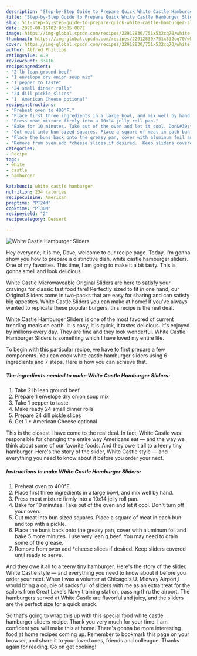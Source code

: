 ```yaml
---
description: "Step-by-Step Guide to Prepare Quick White Castle Hamburger Sliders"
title: "Step-by-Step Guide to Prepare Quick White Castle Hamburger Sliders"
slug: 511-step-by-step-guide-to-prepare-quick-white-castle-hamburger-sliders
date: 2020-09-16T02:03:05.087Z
image: https://img-global.cpcdn.com/recipes/22912830/751x532cq70/white-castle-hamburger-sliders-recipe-main-photo.jpg
thumbnail: https://img-global.cpcdn.com/recipes/22912830/751x532cq70/white-castle-hamburger-sliders-recipe-main-photo.jpg
cover: https://img-global.cpcdn.com/recipes/22912830/751x532cq70/white-castle-hamburger-sliders-recipe-main-photo.jpg
author: Alfred Phillips
ratingvalue: 4.9
reviewcount: 33416
recipeingredient:
- "2 lb lean ground beef"
- "1 envelope dry onion soup mix"
- "1 pepper to taste"
- "24 small dinner rolls"
- "24 dill pickle slices"
- "1  American Cheese optional"
recipeinstructions:
- "Preheat oven to 400°F."
- "Place first three ingredients in a large bowl, and mix well by hand."
- "Press meat mixture firmly into a 10x14 jelly roll pan."
- "Bake for 10 minutes. Take out of the oven and let it cool. Don&#39;t turn off your oven."
- "Cut meat into bun sized squares. Place a square of meat in each bun and top with a pickle."
- "Place the buns back onto the greasy pan, cover with aluminum foil and bake 5 more minutes. I use very lean g.beef. You may need to drain some of the grease."
- "Remove from oven add *cheese slices if desired.  Keep sliders covered until ready to serve."
categories:
- Recipe
tags:
- white
- castle
- hamburger

katakunci: white castle hamburger 
nutrition: 234 calories
recipecuisine: American
preptime: "PT24M"
cooktime: "PT30M"
recipeyield: "2"
recipecategory: Dessert

---
```



![White Castle Hamburger Sliders](https://img-global.cpcdn.com/recipes/22912830/751x532cq70/white-castle-hamburger-sliders-recipe-main-photo.jpg)

Hey everyone, it is me, Dave, welcome to our recipe page. Today, I'm gonna show you how to prepare a distinctive dish, white castle hamburger sliders. One of my favorites. This time, I am going to make it a bit tasty. This is gonna smell and look delicious.

White Castle Microwaveable Original Sliders are here to satisfy your cravings for classic fast food fare! Perfectly sized to fit in one hand, our Original Sliders come in two-packs that are easy for sharing and can satisfy big appetites. White Castle Sliders you can make at home! If you&#39;ve always wanted to replicate these popular burgers, this recipe is the real deal.

White Castle Hamburger Sliders is one of the most favored of current trending meals on earth. It is easy, it is quick, it tastes delicious. It's enjoyed by millions every day. They are fine and they look wonderful. White Castle Hamburger Sliders is something which I have loved my entire life.


To begin with this particular recipe, we have to first prepare a few components. You can cook white castle hamburger sliders using 6 ingredients and 7 steps. Here is how you can achieve that.

<!--inarticleads1-->

##### The ingredients needed to make White Castle Hamburger Sliders:

1. Take 2 lb lean ground beef
1. Prepare 1 envelope dry onion soup mix
1. Take 1 pepper to taste
1. Make ready 24 small dinner rolls
1. Prepare 24 dill pickle slices
1. Get 1 * American Cheese optional


This is the closest I have come to the real deal. In fact, White Castle was responsible for changing the entire way Americans eat — and the way we think about some of our favorite foods. And they owe it all to a teeny tiny hamburger. Here&#39;s the story of the slider, White Castle style — and everything you need to know about it before you order your next. 

<!--inarticleads2-->

##### Instructions to make White Castle Hamburger Sliders:

1. Preheat oven to 400°F.
1. Place first three ingredients in a large bowl, and mix well by hand.
1. Press meat mixture firmly into a 10x14 jelly roll pan.
1. Bake for 10 minutes. Take out of the oven and let it cool. Don&#39;t turn off your oven.
1. Cut meat into bun sized squares. Place a square of meat in each bun and top with a pickle.
1. Place the buns back onto the greasy pan, cover with aluminum foil and bake 5 more minutes. I use very lean g.beef. You may need to drain some of the grease.
1. Remove from oven add *cheese slices if desired.  Keep sliders covered until ready to serve.


And they owe it all to a teeny tiny hamburger. Here&#39;s the story of the slider, White Castle style — and everything you need to know about it before you order your next. When I was a volunter at Chicago&#39;s U. Midway Airport,I would bring a couple of sacks full of sliders with me as an extra treat for the sailors from Great Lake&#39;s Navy training station, passing thru the airport. The hamburgers served at White Castle are flavorful and juicy, and the sliders are the perfect size for a quick snack. 

So that's going to wrap this up with this special food white castle hamburger sliders recipe. Thank you very much for your time. I am confident you will make this at home. There's gonna be more interesting food at home recipes coming up. Remember to bookmark this page on your browser, and share it to your loved ones, friends and colleague. Thanks again for reading. Go on get cooking!
